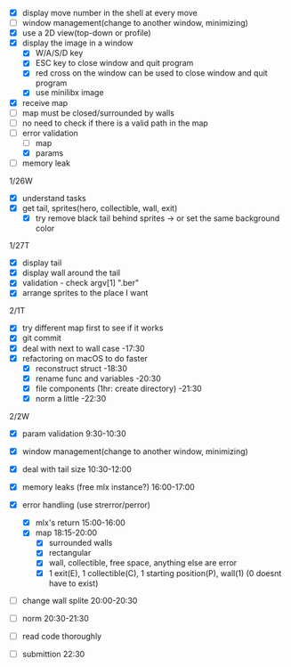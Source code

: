 
- [x] display move number in the shell at every move
- [ ] window management(change to another window, minimizing)
- [x] use a 2D view(top-down or profile)
- [x] display the image in a window
    - [x] W/A/S/D key
    - [x] ESC key to close window and quit program
    - [x] red cross on the window can be used to close window and quit program
    - [x] use minilibx image
- [x] receive map
- [ ] map must be closed/surrounded by walls
- [ ] no need to check if there is a valid path in the map
- [ ] error validation
    - [ ] map
    - [x] params
- [ ] memory leak

1/26W
- [x] understand tasks
- [x] get tail, sprites(hero, collectible, wall, exit)
    - [x] try remove black tail behind sprites -> or set the same background color

1/27T
- [x] display tail
- [x] display wall around the tail
- [x] validation - check argv[1] ".ber"
- [x] arrange sprites to the place I want

2/1T
- [x] try different map first to see if it works
- [x] git commit
- [x] deal with next to wall case -17:30
- [x] refactoring on macOS to do faster
    - [x] reconstruct struct -18:30
    - [x] rename func and variables -20:30
    - [x] file components (1hr: create directory) -21:30
    - [x] norm a little -22:30

2/2W
- [x] param validation 9:30-10:30
- [x] window management(change to another window, minimizing)
- [x] deal with tail size 10:30-12:00
- [x] memory leaks (free mlx instance?) 16:00-17:00
- [x] error handling (use strerror/perror)
    - [x] mlx's return 15:00-16:00
    - [x] map 18:15-20:00
        - [x] surrounded walls
        - [x] rectangular
        - [x] wall, collectible, free space, anything else are error
        - [x] 1 exit(E), 1 collectible(C), 1 starting position(P), wall(1) (0 doesnt have to exist)
- [ ] change wall splite 20:00-20:30

- [ ] norm 20:30-21:30
- [ ] read code thoroughly
- [ ] submittion 22:30

